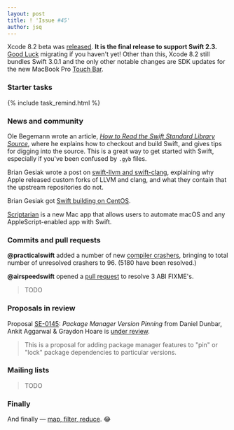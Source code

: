```yaml
---
layout: post
title: ! 'Issue #45'
author: jsq
---
```


Xcode 8.2 beta was [released](http://adcdownload.apple.com/Developer_Tools/Xcode_8.2_beta/Release_Notes_for_Xcode_8.2_beta.pdf). **It is the final release to support Swift 2.3.** [Good Luck](https://twitter.com/ayanonagon/status/793215522196168704) migrating if you haven't yet! Other than this, Xcode 8.2 still bundles Swift 3.0.1 and the only other notable changes are SDK updates for the new MacBook Pro [Touch Bar](https://developer.apple.com/library/content/documentation/UserExperience/Conceptual/OSXHIGuidelines/AbouttheTouchBar.html).

<!--excerpt-->

### Starter tasks

{% include task_remind.html %}

### News and community

Ole Begemann wrote an article, [*How to Read the Swift Standard Library Source*](https://oleb.net/blog/2016/10/swift-stdlib-source/), where he explains how to checkout and build Swift, and gives tips for digging into the source. This is a great way to get started with Swift, especially if you've been confused by `.gyb` files.

Brian Gesiak wrote a post on [swift-llvm and swift-clang](http://modocache.io/swift-llvm-and-swift-clang), explaining why Apple released custom forks of LLVM and clang, and what they contain that the upstream repositories do not.

Brian Gesiak got [Swift building on CentOS](https://twitter.com/modocache/status/792592110532853761).

[Scriptarian](https://scriptarian.com) is a new Mac app that allows users to automate macOS and any AppleScript-enabled app with Swift.

### Commits and pull requests

**@practicalswift** added a number of new [compiler crashers](https://github.com/apple/swift/commit/3a9bef9d91982b59094fb32dc281ebdf19ed3a03), bringing to total number of unresolved crashers to 96. (5180 have been resolved.)

**@airspeedswift** opened a [pull request](https://github.com/apple/swift/pull/5521) to resolve 3 ABI FIXME's.

> TODO

### Proposals in review

Proposal [SE-0145](https://github.com/apple/swift-evolution/blob/master/proposals/0145-package-manager-version-pinning.md): *Package Manager Version Pinning* from Daniel Dunbar, Ankit Aggarwal & Graydon Hoare is [under review](https://lists.swift.org/pipermail/swift-evolution/Week-of-Mon-20161031/028579.html).

> This is a proposal for adding package manager features to "pin" or "lock" package dependencies to particular versions.

### Mailing lists

> TODO

### Finally

And finally &mdash; [map, filter, reduce](https://twitter.com/ericasadun/status/793586066330562560). 😂
